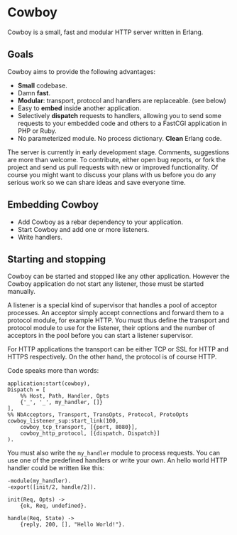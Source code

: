 Cowboy
======

Cowboy is a small, fast and modular HTTP server written in Erlang.

Goals
-----

Cowboy aims to provide the following advantages:

* **Small** codebase.
* Damn **fast**.
* **Modular**: transport, protocol and handlers are replaceable. (see below)
* Easy to **embed** inside another application.
* Selectively **dispatch** requests to handlers, allowing you to send some
  requests to your embedded code and others to a FastCGI application in
  PHP or Ruby.
* No parameterized module. No process dictionary. **Clean** Erlang code.

The server is currently in early development stage. Comments, suggestions are
more than welcome. To contribute, either open bug reports, or fork the project
and send us pull requests with new or improved functionality. Of course you
might want to discuss your plans with us before you do any serious work so
we can share ideas and save everyone time.

Embedding Cowboy
----------------

* Add Cowboy as a rebar dependency to your application.
* Start Cowboy and add one or more listeners.
* Write handlers.

Starting and stopping
---------------------

Cowboy can be started and stopped like any other application. However the
Cowboy application do not start any listener, those must be started manually.

A listener is a special kind of supervisor that handles a pool of acceptor
processes. An acceptor simply accept connections and forward them to a
protocol module, for example HTTP. You must thus define the transport and
protocol module to use for the listener, their options and the number of
acceptors in the pool before you can start a listener supervisor.

For HTTP applications the transport can be either TCP or SSL for HTTP and
HTTPS respectively. On the other hand, the protocol is of course HTTP.

Code speaks more than words:

    application:start(cowboy),
    Dispatch = [
        %% Host, Path, Handler, Opts
        {'_', '_', my_handler, []}
    ],
    %% NbAcceptors, Transport, TransOpts, Protocol, ProtoOpts
    cowboy_listener_sup:start_link(100,
        cowboy_tcp_transport, [{port, 8080}],
        cowboy_http_protocol, [{dispatch, Dispatch}]
    ).

You must also write the `my_handler` module to process requests. You can
use one of the predefined handlers or write your own. An hello world HTTP
handler could be written like this:

    -module(my_handler).
    -export([init/2, handle/2]).

    init(Req, Opts) ->
        {ok, Req, undefined}.

    handle(Req, State) ->
        {reply, 200, [], "Hello World!"}.
